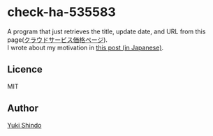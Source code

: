 # check-ha-535583

A program that just retrieves the title, update date, and URL from this page([クラウドサービス価格ページ](https://a.hatena.ne.jp/shinshin86/?gid=535583)).  
I wrote about my motivation in [this post (in Japanese)](https://shinshin86.hateblo.jp/entry/2022/02/20/183211).

## Licence

MIT

## Author

[Yuki Shindo](https://shinshin86.com/)

